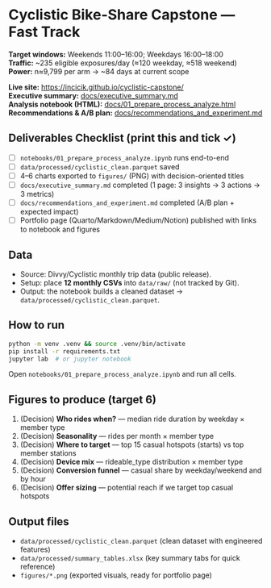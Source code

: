 # Cyclistic Bike-Share Capstone — Fast Track
**Target windows:** Weekends 11:00–16:00; Weekdays 16:00–18:00  
**Traffic:** ~235 eligible exposures/day (≈120 weekday, ≈518 weekend)  
**Power:** n≈9,799 per arm → ~84 days at current scope

**Live site:** https://incicik.github.io/cyclistic-capstone/  
**Executive summary:** [docs/executive_summary.md](docs/executive_summary.md)  
**Analysis notebook (HTML):** [docs/01_prepare_process_analyze.html](docs/01_prepare_process_analyze.html)  
**Recommendations & A/B plan:** [docs/recommendations_and_experiment.md](docs/recommendations_and_experiment.md)

## Deliverables Checklist (print this and tick ✓)
- [ ] `notebooks/01_prepare_process_analyze.ipynb` runs end-to-end
- [ ] `data/processed/cyclistic_clean.parquet` saved
- [ ] 4–6 charts exported to `figures/` (PNG) with decision-oriented titles
- [ ] `docs/executive_summary.md` completed (1 page: 3 insights → 3 actions → 3 metrics)
- [ ] `docs/recommendations_and_experiment.md` completed (A/B plan + expected impact)
- [ ] Portfolio page (Quarto/Markdown/Medium/Notion) published with links to notebook and figures

## Data
- Source: Divvy/Cyclistic monthly trip data (public release).
- Setup: place **12 monthly CSVs** into `data/raw/` (not tracked by Git).
- Output: the notebook builds a cleaned dataset → `data/processed/cyclistic_clean.parquet`.


## How to run
```bash
python -m venv .venv && source .venv/bin/activate
pip install -r requirements.txt
jupyter lab  # or jupyter notebook
```
Open `notebooks/01_prepare_process_analyze.ipynb` and run all cells.

## Figures to produce (target 6)
1. (Decision) **Who rides when?** — median ride duration by weekday × member type
2. (Decision) **Seasonality** — rides per month × member type
3. (Decision) **Where to target** — top 15 casual hotspots (starts) vs top member stations
4. (Decision) **Device mix** — rideable_type distribution × member type
5. (Decision) **Conversion funnel** — casual share by weekday/weekend and by hour
6. (Decision) **Offer sizing** — potential reach if we target top casual hotspots


## Output files
- `data/processed/cyclistic_clean.parquet` (clean dataset with engineered features)
- `data/processed/summary_tables.xlsx` (key summary tabs for quick reference)
- `figures/*.png` (exported visuals, ready for portfolio page)
  
